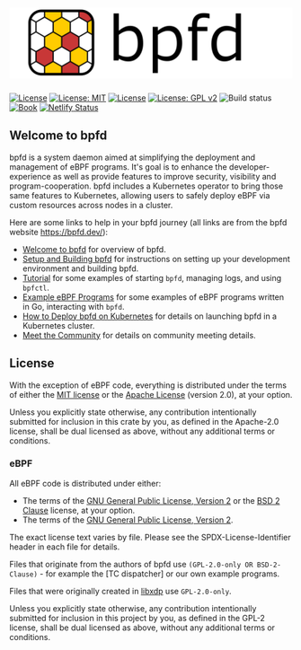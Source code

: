 # [![bpfd](./docs/img/bpfd.svg)](https://bpfd.dev/)

[![License](https://img.shields.io/badge/License-Apache_2.0-blue.svg)](https://opensource.org/licenses/Apache-2.0)
[![License:
MIT](https://img.shields.io/badge/License-MIT-yellow.svg)](https://opensource.org/licenses/MIT)
[![License](https://img.shields.io/badge/License-BSD_2--Clause-orange.svg)](https://opensource.org/licenses/BSD-2-Clause)
[![License: GPL
v2](https://img.shields.io/badge/License-GPL_v2-blue.svg)](https://www.gnu.org/licenses/old-licenses/gpl-2.0.en.html)
![Build status][build-badge] [![Book][book-badge]][book-url]
[![Netlify Status](https://api.netlify.com/api/v1/badges/557ca612-4b7f-480d-a1cc-43b453502992/deploy-status)](https://app.netlify.com/sites/bpfd/deploys)

[build-badge]:
    https://img.shields.io/github/actions/workflow/status/bpfd-dev/bpfd/build.yml?branch=main
[book-badge]: https://img.shields.io/badge/read%20the-book-9cf.svg
[book-url]: https://bpfd.dev/

## Welcome to bpfd

bpfd is a system daemon aimed at simplifying the deployment and management of eBPF programs.
It's goal is to enhance the developer-experience as well as provide features to improve security,
visibility and program-cooperation.
bpfd includes a Kubernetes operator to bring those same features to Kubernetes, allowing users to
safely deploy eBPF via custom resources across nodes in a cluster.

Here are some links to help in your bpfd journey (all links are from the bpfd website <https://bpfd.dev/>):

- [Welcome to bpfd](https://bpfd.dev/) for overview of bpfd.
- [Setup and Building bpfd](https://bpfd.dev/getting-started/building-bpfd/) for
  instructions on setting up your development environment and building bpfd.
- [Tutorial](https://bpfd.dev/getting-started/tutorial/) for some examples of starting
  `bpfd`, managing logs, and using `bpfctl`.
- [Example eBPF Programs](https://bpfd.dev/getting-started/example-bpf/) for some
  examples of eBPF programs written in Go, interacting with `bpfd`.
- [How to Deploy bpfd on Kubernetes](https://bpfd.dev/developer-guide/develop-operator/) for details on launching
  bpfd in a Kubernetes cluster.
- [Meet the Community](https://bpfd.dev/governance/meetings/) for details on community meeting details.

## License

With the exception of eBPF code, everything is distributed under the terms of
either the [MIT license] or the [Apache License] (version 2.0), at your option.

Unless you explicitly state otherwise, any contribution intentionally submitted
for inclusion in this crate by you, as defined in the Apache-2.0 license, shall
be dual licensed as above, without any additional terms or conditions.

### eBPF

All eBPF code is distributed under either:

- The terms of the [GNU General Public License, Version 2] or the
  [BSD 2 Clause] license, at your option.
- The terms of the [GNU General Public License, Version 2].

The exact license text varies by file. Please see the SPDX-License-Identifier
header in each file for details.

Files that originate from the authors of bpfd use
`(GPL-2.0-only OR BSD-2-Clause)` - for example the [TC dispatcher] or our
own example programs.

Files that were originally created in [libxdp] use `GPL-2.0-only`.

Unless you explicitly state otherwise, any contribution intentionally submitted
for inclusion in this project by you, as defined in the GPL-2 license, shall be
dual licensed as above, without any additional terms or conditions.

[MIT license]: LICENSE-MIT
[Apache license]: LICENSE-APACHE
[GNU General Public License, Version 2]: LICENSE-GPL2
[BSD 2 Clause]: LICENSE-BSD2
[libxdp]: https://github.com/xdp-project/xdp-tools
